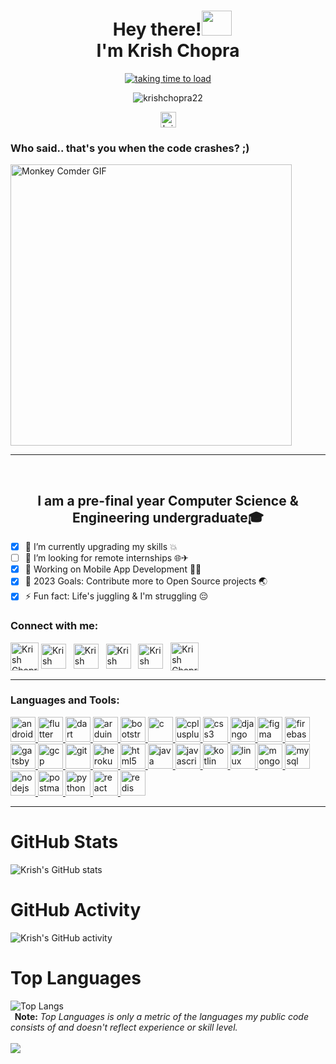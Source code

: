 <h1 align="center">&nbsp;&nbsp;Hey there!<img src="https://user-images.githubusercontent.com/77012237/210244709-b947f82a-5a1f-42cc-953f-254d3decb818.png" height="40" width="48"><br>I'm Krish Chopra </h1>

<p align="center">
<a href="https://github.com/KrishChopra22" target="blank"><img src="https://readme-typing-svg.herokuapp.com?color=7DF9FF&width=380&height=45&font=Roboto+Slab&size=24&lines=Open-Source+Enthusiast+❤️;Always+Learning+New+Things;Empowering+Others;Nice+To+Meet+You+🙃&style=bold&center=true" alt="taking time to load" /></a>
</p>

<p align="center"> <img src="https://komarev.com/ghpvc/?username=krishchopra22&label=Profile%20views&color=301930&style=bold" alt="krishchopra22" /> </p>
<p align="center"> <a href="https://twitter.com/krishchopra22" target="blank"><img src="https://img.shields.io/badge/Follow-@%20KrishChopra22-00acee?logo=twitter&style=social" height=25 alt="krishchopra22" /></a>
<br>



### Who said.. that's you when the code crashes? ;)<br>

<img align="center" alt="Monkey Comder GIF" src="https://user-images.githubusercontent.com/77012237/162477092-ec067cf6-a239-4b9b-8199-a009c645b2c2.gif" height="450"></p>
  
<hr>
<br>

<h2 align="center"> I am a pre-final year Computer Science & Engineering undergraduate🎓 

</h2>

- [x] 🌱 I’m currently upgrading my skills 💥
- [ ] 👯 I’m looking for remote internships 🌐✈
- [x] 👀 Working on Mobile App Development 👨‍💻
- [x] 🥅 2023 Goals: Contribute more to Open Source projects 🌏
- [x] ⚡ Fun fact: Life's juggling & I'm struggling 😔

### Connect with me:


<a href="https://www.leetcode.com/krishchopra22" target="blank"><img align="center" src="https://user-images.githubusercontent.com/77012237/210643958-7173f831-4336-4c4b-b1f6-fa421c3086f4.png" alt="Krish Chopra" height="45" width="45" /></a>
<a href="https://twitter.com/krishchopra22" target="blank"><img align="center" src="https://user-images.githubusercontent.com/77012237/210644352-ed458dee-0c6b-47ad-ab95-6672e788def4.png" alt="Krish Chopra" height="40" width="40" /></a> &nbsp;
<a href="https://linkedin.com/in/krishchopra22" target="blank"><img align="center" src="https://user-images.githubusercontent.com/77012237/210644597-ea364b18-1651-4e92-abeb-9f342930757d.png" alt="Krish Chopra" height="40" width="40" /></a> &nbsp;
<a href="https://instagram.com/__s_e_c_r_e_t__a_r_t_i_s_t__" target="blank"><img align="center" src="https://user-images.githubusercontent.com/77012237/210645353-2f790d4d-9661-4a8a-a18e-c80ee457bc77.png" alt="Krish Chopra" height="40" width="40" /></a> &nbsp;
<a href="https://discord.gg/Krish#3024" target="blank"><img align="center" src="https://user-images.githubusercontent.com/77012237/210645740-52859ca4-2c11-47bc-aafd-f51688f2659d.png" alt="Krish Chopra" height="40" width="40" /></a> &nbsp;
<a href="https://www.youtube.com/@krishchopra22" target="blank"><img align="center" src="https://user-images.githubusercontent.com/77012237/210645957-302bafd6-9269-477e-a490-982aae1294db.png" alt="Krish Chopra" height="45" width="45" /></a>
<br/>
***

### Languages and Tools:
<p align="left"> <a href="https://developer.android.com" target="_blank" rel="noreferrer"> <img src="https://cdn-icons-png.flaticon.com/512/270/270780.png" alt="android" width="40" height="40"/> </a> <a href="https://flutter.dev" target="_blank" rel="noreferrer"> <img src="https://img.icons8.com/fluency/512/flutter.png" alt="flutter" width="40" height="40"/> <a href="https://dart.dev" target="_blank" rel="noreferrer"> <img src="https://img.icons8.com/color/512/dart.png" alt="dart" width="40" height="40"/> <a href="https://www.arduino.cc/" target="_blank" rel="noreferrer"> <img src="https://img.icons8.com/color/512/arduino.png" alt="arduino" width="40" height="40"/> <a href="https://getbootstrap.com" target="_blank" rel="noreferrer"> <img src="https://img.icons8.com/color/512/bootstrap.png" alt="bootstrap" width="40" height="40"/> </a> <a href="https://www.cprogramming.com/" target="_blank" rel="noreferrer"> <img src="https://img.icons8.com/fluency/512/c-programming.png" alt="c" width="40" height="40"/> </a> <a href="https://www.w3schools.com/cpp/" target="_blank" rel="noreferrer"> <img src="https://img.icons8.com/color/512/c-plus-plus-logo.png" alt="cplusplus" width="40" height="40"/> </a> <a href="https://www.w3schools.com/css/" target="_blank" rel="noreferrer"> <img src="https://img.icons8.com/fluency/512/css3.png" alt="css3" width="40" height="40"/> </a> <a href="https://www.djangoproject.com/" target="_blank" rel="noreferrer"> <img src="https://img.icons8.com/color/512/django.png" alt="django" width="40" height="40"/> </a> <a href="https://www.figma.com/" target="_blank" rel="noreferrer"> <img src="https://img.icons8.com/fluency/512/figma.png" alt="figma" width="40" height="40"/> </a> <a href="https://firebase.google.com/" target="_blank" rel="noreferrer"> <img src="https://img.icons8.com/color/512/firebase.png" alt="firebase" width="40" height="40"/> </a> <a href="https://www.gatsbyjs.com/" target="_blank" rel="noreferrer"> <img src="https://img.icons8.com/color/512/gatsbyjs.png" alt="gatsby" width="40" height="40"/> </a> <a href="https://cloud.google.com" target="_blank" rel="noreferrer"> <img src="https://img.icons8.com/color/512/google-cloud.png" alt="gcp" width="40" height="40"/> </a> <a href="https://git-scm.com/" target="_blank" rel="noreferrer"> <img src="https://img.icons8.com/color/512/git.png" alt="git" width="40" height="40"/> </a> <a href="https://heroku.com" target="_blank" rel="noreferrer"> <img src="https://img.icons8.com/color/512/heroku.png" alt="heroku" width="40" height="40"/> </a> <a href="https://www.w3.org/html/" target="_blank" rel="noreferrer"> <img src="https://img.icons8.com/color/512/html-5.png" alt="html5" width="40" height="40"/> </a> <a href="https://www.java.com" target="_blank" rel="noreferrer"> <img src="https://img.icons8.com/color/512/java-coffee-cup-logo.png" alt="java" width="40" height="40"/> </a> <a href="https://developer.mozilla.org/en-US/docs/Web/JavaScript" target="_blank" rel="noreferrer"> <img src="https://img.icons8.com/color/512/javascript.png" alt="javascript" width="40" height="40"/> </a> <a href="https://kotlinlang.org" target="_blank" rel="noreferrer"> <img src="https://img.icons8.com/color/512/kotlin.png" alt="kotlin" width="40" height="40"/> </a> <a href="https://www.linux.org/" target="_blank" rel="noreferrer"> <img src="https://img.icons8.com/color/512/linux.png" alt="linux" width="40" height="40"/> </a> <a href="https://www.mongodb.com/" target="_blank" rel="noreferrer"> <img src="https://img.icons8.com/external-tal-revivo-shadow-tal-revivo/512/external-mongodb-a-cross-platform-document-oriented-database-program-logo-shadow-tal-revivo.png" alt="mongodb" width="40" height="40"/> </a> <a href="https://www.mysql.com/" target="_blank" rel="noreferrer"> <img src="https://img.icons8.com/color/512/mysql-logo.png" alt="mysql" width="40" height="40"/> </a> <a href="https://nodejs.org" target="_blank" rel="noreferrer"> <img src="https://img.icons8.com/color/512/nodejs.png" alt="nodejs" width="40" height="40"/> </a> <a href="https://postman.com" target="_blank" rel="noreferrer"> <img src="https://user-images.githubusercontent.com/77012237/212114721-33d6ddd2-fe18-4ddb-b2fe-4d3e4ea79959.png" alt="postman" width="40" height="40"/> </a> <a href="https://www.python.org" target="_blank" rel="noreferrer"> <img src="https://img.icons8.com/fluency/512/python.png" alt="python" width="40" height="40"/> </a> <a href="https://reactjs.org/" target="_blank" rel="noreferrer"> <img src="https://img.icons8.com/plasticine/512/react.png" alt="react" width="40" height="40"/> </a> <a href="https://redis.io" target="_blank" rel="noreferrer"> <img src="https://img.icons8.com/color/512/redis.png" alt="redis" width="40" height="40"/> </a> </p>

<hr>

# GitHub Stats
![Krish's GitHub stats](https://github-readme-stats.vercel.app/api?username=KrishChopra22&show_icons=true&locale=en&theme=react&bg_color=0D1117&hide_border=true&color=15F4EE&icon_color=7DF9FF&custom_title=My%20GitHub%20Stats)

# GitHub Activity
![Krish's GitHub activity](https://github-readme-streak-stats.herokuapp.com/?user=KrishChopra22&layout=compact&langs_count=8&theme=highcontrast&hide_border=true&background=0D1117&currStreakLabel=7DF9FF&ring=7DF9FF&fire=15F4EE&sideLabels=7DF9FF)

# Top Languages 
![Top Langs](https://github-readme-stats.vercel.app/api/top-langs/?username=KrishChopra22&layout=compact&langs_count=10&theme=react&bg_color=0D1117&hide_border=true&color=7DF9FF)<br>
<b> &nbsp; Note:</b> <i>Top Languages is only a metric of the languages my public code consists of and doesn't reflect experience or skill level.</i>
<br><br>
![](https://activity-graph.herokuapp.com/graph?username=krishchopra22&theme=react-dark&bg_color=0D1117&hide_border=true&color=7DF9FF&line=7DF9FF)



[leetcode]: https://leetcode.com/krishchopra22
[twitter]: https://twitter.com/krishchopra22
[youtube]: https://www.youtube.com/@krishchopra22
[instagram]: https://instagram.com/__s_e_c_r_e_t__a_r_t_i_s_t__
[linkedin]: https://linkedin.com/in/krishchopra22
